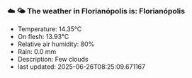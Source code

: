 ### ☁️ 🌤️  The weather in Florianópolis is: Florianópolis

- Temperature: 14.35°C
- On flesh: 13.93°C
- Relative air humidity: 80%
- Rain: 0.0 mm
- Description: Few clouds
- last updated: 2025-06-26T08:25:09.671167
